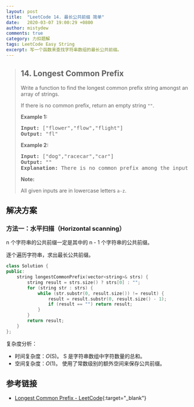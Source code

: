 ```yaml
---
layout: post
title:  "LeetCode 14. 最长公共前缀 简单"
date:   2020-03-07 19:00:29 +0800
author: mistydew
comments: true
category: 力扣题解
tags: LeetCode Easy String
excerpt: 写一个函数来查找字符串数组的最长公共前缀。
---
```

> ## 14. Longest Common Prefix
> 
> Write a function to find the longest common prefix string amongst an array of strings.
> 
> If there is no common prefix, return an empty string `""`.
> 
> **Example 1:**
> 
> <pre>
> <strong>Input:</strong> ["flower","flow","flight"]
> <strong>Output:</strong> "fl"
> </pre>
> 
> **Example 2:**
> 
> <pre>
> <strong>Input:</strong> ["dog","racecar","car"]
> <strong>Output:</strong> ""
> <strong>Explanation:</strong> There is no common prefix among the input strings.
> </pre>
> 
> **Note:**
> 
> All given inputs are in lowercase letters `a-z`.

## 解决方案

### 方法一：水平扫描（Horizontal scanning）

n 个字符串的公共前缀一定是其中的 n - 1 个字符串的公共前缀。

逐个遍历字符串，求出最长公共前缀。

```cpp
class Solution {
public:
    string longestCommonPrefix(vector<string>& strs) {
        string result = strs.size() ? strs[0] : "";
        for (string str : strs) {
            while (str.substr(0, result.size()) != result) {
                result = result.substr(0, result.size() - 1);
                if (result == "") return result;
            }
        }
        return result;
    }
};
```

复杂度分析：
* 时间复杂度：*O*(S)。
  S 是字符串数组中字符数量的总和。
* 空间复杂度：*O*(1)。
  使用了常数级别的额外空间来保存公共前缀。

## 参考链接

* [Longest Common Prefix - LeetCode](https://leetcode.com/problems/longest-common-prefix/){:target="_blank"}
